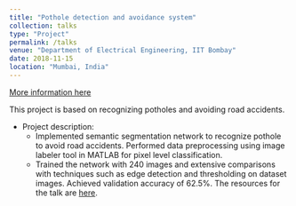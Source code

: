 ```yaml
---
title: "Pothole detection and avoidance system"
collection: talks
type: "Project"
permalink: /talks
venue: "Department of Electrical Engineering, IIT Bombay"
date: 2018-11-15
location: "Mumbai, India"
---
```

[More information here](/images/IP_Project.zip)

This project is based on recognizing potholes and avoiding road accidents.
* Project description:
  * Implemented semantic segmentation network to recognize pothole to avoid road accidents. Performed data
  preprocessing using image labeler tool in MATLAB for pixel level classification.
  * Trained the network with 240 images and extensive comparisons with techniques such as edge detection and
  thresholding on dataset images. Achieved validation accuracy of 62.5%.
The resources for the talk are [here](/images/IP_project.pdf "Presentation PDF").


